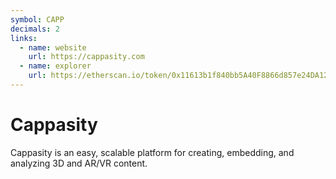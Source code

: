 ```yaml
---
symbol: CAPP
decimals: 2
links:
  - name: website
    url: https://cappasity.com
  - name: explorer
    url: https://etherscan.io/token/0x11613b1f840bb5A40F8866d857e24DA126B79D73
---
```


# Cappasity

Cappasity is an easy, scalable platform for creating, embedding, and analyzing 3D and AR/VR content.
